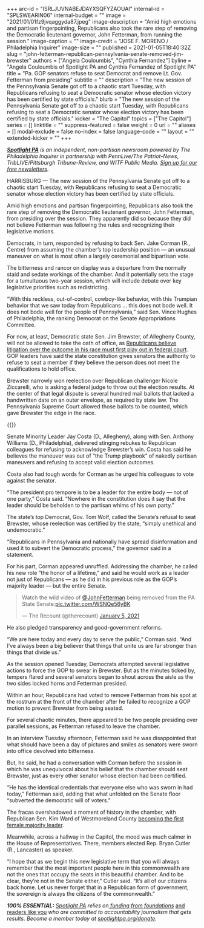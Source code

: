 +++
arc-id = "ISRLJUVNABEJDAYXSQFYZAOUAI"
internal-id = "SPLSWEARIN06"
internal-budget = ""
image = "2021/01/01fz9jvqaggyda87.jpeg"
image-description = "Amid high emotions and partisan fingerpointing, Republicans also took the rare step of removing the Democratic lieutenant governor, John Fetterman, from running the session."
image-caption = ""
image-credit = "JOSE F. MORENO / Philadelphia Inquirer"
image-size = ""
published = 2021-01-05T18:40:32Z
slug = "john-fetterman-republican-pennsylvania-senate-removed-jim-brewster"
authors = ["Angela Couloumbis", "Cynthia Fernandez"]
byline = "Angela Couloumbis of Spotlight PA and Cynthia Fernandez of Spotlight PA"
title = "Pa. GOP senators refuse to seat Democrat and remove Lt. Gov. Fetterman from presiding"
subtitle = ""
description = "The new session of the Pennsylvania Senate got off to a chaotic start Tuesday, with Republicans refusing to seat a Democratic senator whose election victory has been certified by state officials."
blurb = "The new session of the Pennsylvania Senate got off to a chaotic start Tuesday, with Republicans refusing to seat a Democratic senator whose election victory has been certified by state officials."
kicker = "The Capitol"
topics = ["The Capitol"]
series = []
linktitle = ""
suppress-featured = false
weight = 0
url = ""
aliases = []
modal-exclude = false
no-index = false
language-code = ""
layout = ""
extended-kicker = ""
+++

<a href="https://www.spotlightpa.org/"><i><b>Spotlight PA</b></i></a><i> is an independent, non-partisan newsroom powered by The Philadelphia Inquirer in partnership with PennLive/The Patriot-News, TribLIVE/Pittsburgh Tribune-Review, and WITF Public Media. </i><a href="https://www.spotlightpa.org/newsletters"><i>Sign up for our free newsletters</i></a><i>.</i>

HARRISBURG — The new session of the Pennsylvania Senate got off to a chaotic start Tuesday, with Republicans refusing to seat a Democratic senator whose election victory has been certified by state officials.

Amid high emotions and partisan fingerpointing, Republicans also took the rare step of removing the Democratic lieutenant governor, John Fetterman, from presiding over the session. They apparently did so because they did not believe Fetterman was following the rules and recognizing their legislative motions.

Democrats, in turn, responded by refusing to back Sen. Jake Corman (R., Centre) from assuming the chamber’s top leadership position — an unusual maneuver on what is most often a largely ceremonial and bipartisan vote.

The bitterness and rancor on display was a departure from the normally staid and sedate workings of the chamber. And it potentially sets the stage for a tumultuous two-year session, which will include debate over key legislative priorities such as redistricting.

<script src="https://www.spotlightpa.org/embed.js" async></script><div data-spl-embed-version="1" data-spl-src="https://www.spotlightpa.org/embeds/newsletter/"></div>

“With this reckless, out-of-control, cowboy-like behavior, with this Trumpian behavior that we saw today from Republicans … this does not bode well. It does not bode well for the people of Pennsylvania,” said Sen. Vince Hughes of Philadelphia, the ranking Democrat on the Senate Appropriations Committee.

For now, at least, Democratic state Sen. Jim Brewster, of Allegheny County, will not be allowed to take the oath of office, as <a href="https://www.spotlightpa.org/news/2021/01/jim-brewster-pennsylvania-senate-gop-refuse-to-seat-nicole-ziccarelli/">Republicans believe litigation over the outcome in his race must first play out in federal court</a>. GOP leaders have said the state constitution gives senators the authority to refuse to seat a member if they believe the person does not meet the qualifications to hold office.

Brewster narrowly won reelection over Republican challenger Nicole Ziccarelli, who is asking a federal judge to throw out the election results. At the center of that legal dispute is several hundred mail ballots that lacked a handwritten date on an outer envelope, as required by state law. The Pennsylvania Supreme Court allowed those ballots to be counted, which gave Brewster the edge in the race.

{{<picture src="external/qe7c4pat66z3zm1b9vvpfxem00.jpeg" description="Lt. Gov. John Fetterman (center) confers with Senate Secretary Megan Martin (right), as Sen. Jake Corman (front, center), takes over the session to conduct a vote to remove Fetterman from residing over the session in Harrisburg on Tuesday, Jan. 5, 2021. Bobby Maggio, Fetterman’s chief of staff, stands to the left." caption="Lt. Gov. John Fetterman (center) confers with Senate Secretary Megan Martin (right), as Sen. Jake Corman (front, center), takes over the session to conduct a vote to remove Fetterman from residing over the session in Harrisburg on Tuesday, Jan. 5, 2021. Bobby Maggio, Fetterman’s chief of staff, stands to the left." credit="PA General Assembly">}} 

Senate Minority Leader Jay Costa (D., Allegheny), along with Sen. Anthony Williams (D., Philadelphia), delivered stinging rebukes to Republican colleagues for refusing to acknowledge Brewster’s win. Costa has said he believes the maneuver was out of “the Trump playbook” of nakedly partisan maneuvers and refusing to accept valid election outcomes.

Costa also had tough words for Corman as he urged his colleagues to vote against the senator.

“The president pro tempore is to be a leader for the entire body — not of one party,” Costa said. “Nowhere in the constitution does it say that the leader should be beholden to the partisan whims of his own party.”

The state’s top Democrat, Gov. Tom Wolf, called the Senate’s refusal to seat Brewster, whose reelection was certified by the state, “simply unethical and undemocratic.”

“Republicans in Pennsylvania and nationally have spread disinformation and used it to subvert the Democratic process,” the governor said in a statement.

For his part, Corman appeared unruffled. Addressing the chamber, he called his new role “the honor of a lifetime,” and said he would work as a leader not just of Republicans — as he did in his previous role as the GOP’s majority leader — but the entire Senate.

<blockquote class="twitter-tweet" data-conversation="none"><p lang="en" dir="ltr">Watch the wild video of <a href="https://twitter.com/JohnFetterman?ref_src=twsrc%5Etfw">@JohnFetterman</a> being removed from the PA State Senate:<a href="https://t.co/WSNQe56yBK">pic.twitter.com/WSNQe56yBK</a></p>&mdash; The Recount (@therecount) <a href="https://twitter.com/therecount/status/1346556551558008832?ref_src=twsrc%5Etfw">January 5, 2021</a></blockquote> <script async src="https://platform.twitter.com/widgets.js" charset="utf-8"></script>

He also pledged transparency and good-government reforms.

“We are here today and every day to serve the public,” Corman said. “And I’ve always been a big believer that things that unite us are far stronger than things that divide us.”

As the session opened Tuesday, Democrats attempted several legislative actions to force the GOP to swear in Brewster. But as the minutes ticked by, tempers flared and several senators began to shout across the aisle as the two sides locked horns and Fetterman presided.

Within an hour, Republicans had voted to remove Fetterman from his spot at the rostrum at the front of the chamber after he failed to recognize a GOP motion to prevent Brewster from being seated.

For several chaotic minutes, there appeared to be two people presiding over parallel sessions, as Fetterman refused to leave the chamber.

In an interview Tuesday afternoon, Fetterman said he was disappointed that what should have been a day of pictures and smiles as senators were sworn into office devolved into bitterness.

<script src="https://www.spotlightpa.org/embed.js" async></script><div data-spl-embed-version="1" data-spl-src="https://www.spotlightpa.org/embeds/donate/?teaser_text=Spotlight%20PA%20provides%20essential%2C%20public-service%20journalism%20thanks%20to%20readers%20like%20you.%20Help%20us%20continue%20that%20work."></div>

But, he said, he had a conversation with Corman before the session in which he was unequivocal about his belief that the chamber should seat Brewster, just as every other senator whose election had been certified.

“He has the identical credentials that everyone else who was sworn in had today,” Fetterman said, adding that what unfolded on the Senate floor “subverted the democratic will of voters.”

The fracas overshadowed a moment of history in the chamber, with Republican Sen. Kim Ward of Westmoreland County <a href="https://www.spotlightpa.org/news/2020/11/pennsylvania-legislature-women-leaders-history-divided-government/" target=_blank>becoming the first female majority leader</a>.

Meanwhile, across a hallway in the Capitol, the mood was much calmer in the House of Representatives. There, members elected Rep. Bryan Cutler (R., Lancaster) as speaker.

“I hope that as we begin this new legislative term that you will always remember that the most important people here in this commonwealth are not the ones that occupy the seats in this beautiful chamber. And to be clear, they’re not in the Senate either,” Cutler said. “It’s all of our citizens back home. Let us never forget that in a Republican form of government, the sovereign is always the citizens of the commonwealth.”

<i><b>100% ESSENTIAL:</b></i><i> </i><a href="https://www.spotlightpa.org/"><i>Spotlight PA</i></a><i> relies on</i><a href="https://www.spotlightpa.org/support"><i> funding from foundations</i></a><i> </i><a href="https://www.spotlightpa.org/support">and readers like you</a><i> who are committed to accountability journalism that gets results. Become a member today at </i><a href="http://checkout.fundjournalism.org/memberform?org_id=spotlightpa&campaign=701f4000000TVuIAAW"><i>spotlightpa.org/donate</i></a><i>.</i>
